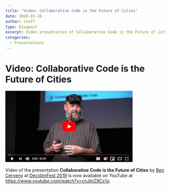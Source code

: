 ```yaml
---
title: "Video: Collaborative Code is the Future of Cities"
date: 2020-01-20
author: staff
type: blogpost
excerpt: Video presentation of Collaborative Code is the Future of Cities
categories:
  - Presentations
---
```


# Video: Collaborative Code is the Future of Cities

[![Ben Cerveny at DecdimFest 2019](../assets/ben-cerveny-decidimfest-2019.png)](https://www.youtube.com/watch?v=cnJtnZ9Cx1o)

Video of the presentation **Collaborative Code is the Future of Cities** by [Ben Cerveny](https://publiccode.net/team/ben-cerveny.html) at [DecidimFest 2019](https://meta.decidim.org/conferences/decidimfest19) is now available on YouTube at <https://www.youtube.com/watch?v=cnJtnZ9Cx1o>.
